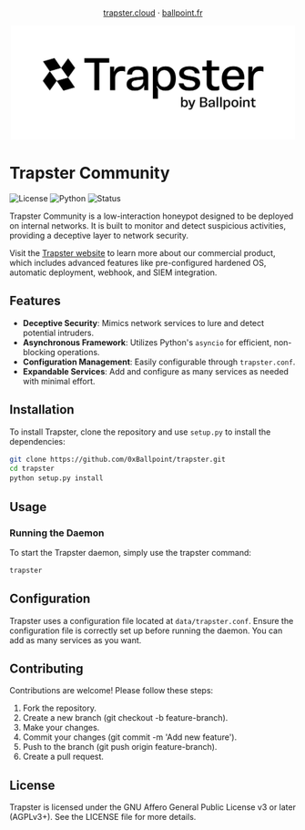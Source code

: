 <p align="center">
    <br/>
    <a href="https://trapster.cloud">trapster.cloud</a>
    ·
    <a href="https://ballpoint.fr/">ballpoint.fr</a>
</p>
<div align="center">
<img src="./logo.png" height="200">
</div>


# Trapster Community

![License](https://img.shields.io/badge/license-AGPLv3+-blue)
![Python](https://img.shields.io/badge/python-3.11-blue)
![Status](https://img.shields.io/badge/status-Production/Stable-green)

Trapster Community is a low-interaction honeypot designed to be deployed on internal networks. It is built to monitor and detect suspicious activities, providing a deceptive layer to network security.

Visit the [Trapster website](https://trapster.cloud) to learn more about our commercial product, which includes advanced features like pre-configured hardened OS, automatic deployment, webhook, and SIEM integration.

## Features

- **Deceptive Security**: Mimics network services to lure and detect potential intruders.
- **Asynchronous Framework**: Utilizes Python's `asyncio` for efficient, non-blocking operations.
- **Configuration Management**: Easily configurable through `trapster.conf`.
- **Expandable Services**: Add and configure as many services as needed with minimal effort.

## Installation

To install Trapster, clone the repository and use `setup.py` to install the dependencies:

```bash
git clone https://github.com/0xBallpoint/trapster.git
cd trapster
python setup.py install
```

## Usage
### Running the Daemon

To start the Trapster daemon, simply use the trapster command:

```bash
trapster
```

## Configuration

Trapster uses a configuration file located at `data/trapster.conf`. Ensure the configuration file is correctly set up before running the daemon.
You can add as many services as you want.

## Contributing

Contributions are welcome! Please follow these steps:

1. Fork the repository.
2. Create a new branch (git checkout -b feature-branch).
3. Make your changes.
4. Commit your changes (git commit -m 'Add new feature').
5. Push to the branch (git push origin feature-branch).
6. Create a pull request.

## License

Trapster is licensed under the GNU Affero General Public License v3 or later (AGPLv3+). See the LICENSE file for more details.

